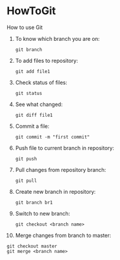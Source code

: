 # HowToGit
How to use Git

1. To know which branch you are on:
   ```
   git branch
   ```

2. To add files to repository:
   ```
   git add file1
   ```

3. Check status of files:
   ```
   git status
   ```

4. See what changed:
   ```
   git diff file1
   ```

5. Commit a file:
   ```
   git commit -m "first commit"
   ```

6. Push file to current branch in repository:
   ```
   git push
   ```

7. Pull changes from repository branch:
   ```
   git pull
   ```

8. Create new branch in repository:
   ```
   git branch br1
   ```

9. Switch to new branch:
   ```
   git checkout <branch name>
   ```

10. Merge changes from branch to master:
   ```
   git checkout master
   git merge <branch name>
   ```

